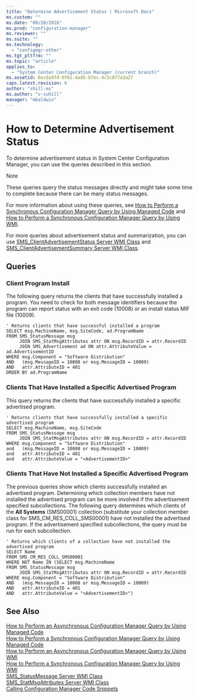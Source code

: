 ```yaml
---
title: "Determine Advertisement Status | Microsoft Docs"
ms.custom: ""
ms.date: "09/20/2016"
ms.prod: "configuration-manager"
ms.reviewer: ""
ms.suite: ""
ms.technology:
  - "configmgr-other"
ms.tgt_pltfrm: ""
ms.topic: "article"
applies_to:
  - "System Center Configuration Manager (current branch)"
ms.assetid: 6ec6a9fd-0f61-4ad5-b7ec-4c5c877a3a27
caps.latest.revision: 6
author: "shill-ms"
ms.author: "v-suhill"
manager: "mbaldwin"
---
```

# How to Determine Advertisement Status
To determine advertisement status in System Center Configuration Manager, you can use the queries described in this section.  

> [!NOTE]
>  These queries query the status messages directly and might take some time to complete because there can be many status messages.  
>   
>  For more information about using these queries, see [How to Perform a Synchronous Configuration Manager Query by Using Managed Code](../../../../develop/core/understand/how-to-perform-a-synchronous-configuration-manager-query-by-using-managed-code.md) and [How to Perform a Synchronous Configuration Manager Query by Using WMI](../../../../develop/core/understand/how-to-perform-a-synchronous-configuration-manager-query-by-using-wmi.md).  
>   
>  For more queries about advertisement status and summarization, you can use [SMS_ClientAdvertisementStatus Server WMI Class](../../../../develop/reference/core/servers/configure/sms_clientadvertisementstatus-server-wmi-class.md) and [SMS_ClientAdvertisementSummary Server WMI Class](../../../../develop/reference/core/servers/configure/sms_clientadvertisementsummary-server-wmi-class.md).  

## Queries  

### Client Program Install  
 The following query returns the clients that have successfully installed a program. You need to check for both message identifiers because the program can report status with an exit code (10008) or an install status MIF file (10009).  

```  
' Returns clients that have successful installed a program  
SELECT msg.MachineName, msg.SiteCode, ad.ProgramName  
FROM SMS_StatusMessage msg  
     JOIN SMS_StatMsgAttributes attr ON msg.RecordID = attr.RecordID  
     JOIN SMS_Advertisement ad ON attr.AttributeValue = ad.AdvertisementID  
WHERE msg.Component = "Software Distribution"  
AND   (msg.MessageID = 10008 or msg.MessageID = 10009)  
AND   attr.AttributeID = 401  
ORDER BY ad.ProgramName  
```  

### Clients That Have Installed a Specific Advertised Program  
 This query returns the clients that have successfully installed a specific advertised program.  

```  
' Returns clients that have successfully installed a specific advertised program  
SELECT msg.MachineName, msg.SiteCode  
FROM SMS_StatusMessage msg  
     JOIN SMS_StatMsgAttributes attr ON msg.RecordID = attr.RecordID  
WHERE msg.Component = "Software Distribution"  
and   (msg.MessageID = 10008 or msg.MessageID = 10009)  
and   attr.AttributeID = 401  
and   attr.AttributeValue = "<AdvertisementID>"  
```  

### Clients That Have Not Installed a Specific Advertised Program  
 The previous queries show which clients successfully installed an advertised program. Determining which collection members have not installed the advertised program can be more involved if the advertisement specified subcollections. The following query determines which clients of the **All Systems** (SMS00001) collection (substitute your collection member class for SMS_CM_RES_COLL_SMS00001) have not installed the advertised program. If the advertisement specified subcollections, the query must be run for each subcollection.  

```  
' Returns which clients of a collection have not installed the advertised program  
SELECT Name  
FROM SMS_CM_RES_COLL_SMS00001  
WHERE NOT Name IN (SELECT msg.MachineName   
FROM SMS_StatusMessage msg  
     JOIN SMS_StatMsgAttributes attr ON msg.RecordID = attr.RecordID  
WHERE msg.Component = "Software Distribution"  
AND   (msg.MessageID = 10008 or msg.MessageID = 10009)  
AND   attr.AttributeID = 401  
AND   attr.AttributeValue = "<AdvertisementID>")  
```  

## See Also  
 [How to Perform an Asynchronous Configuration Manager Query by Using Managed Code](../../../../develop/core/understand/how-to-perform-an-asynchronous-query-by-using-managed-code.md)   
 [How to Perform a Synchronous Configuration Manager Query by Using Managed Code](../../../../develop/core/understand/how-to-perform-a-synchronous-configuration-manager-query-by-using-managed-code.md)   
 [How to Perform an Asynchronous Configuration Manager Query by Using WMI](../../../../develop/core/understand/how-to-perform-an-asynchronous-configuration-manager-query-by-using-wmi.md)   
 [How to Perform a Synchronous Configuration Manager Query by Using WMI](../../../../develop/core/understand/how-to-perform-a-synchronous-configuration-manager-query-by-using-wmi.md)   
 [SMS_StatusMessage Server WMI Class](../../../../develop/reference/core/servers/manage/sms_statusmessage-server-wmi-class.md)   
 [SMS_StatMsgAttributes Server WMI Class](../../../../develop/reference/core/servers/manage/sms_statmsgattributes-server-wmi-class.md)   
 [Calling Configuration Manager Code Snippets](../../../../develop/core/understand/calling-code-snippets.md)
